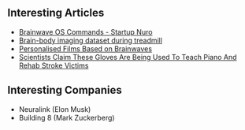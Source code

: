 ## Interesting Articles

- [Brainwave OS Commands - Startup Nuro](http://uk.businessinsider.com/brain-computer-interface-startup-nuro-could-beat-facebook-elon-musk-2018-4)
- [Brain-body imaging dataset during treadmill](https://www.nature.com/articles/sdata201874)
- [Personalised Films Based on Brainwaves](https://futurism.com/personalized-brainwave-guided-movies/)
- [Scientists Claim These Gloves Are Being Used To Teach Piano And Rehab Stroke Victims](https://www.facebook.com/freethinksuperhuman/videos/1508650765928896/)



## Interesting Companies

- Neuralink (Elon Musk)
- Building 8 (Mark Zuckerberg)
